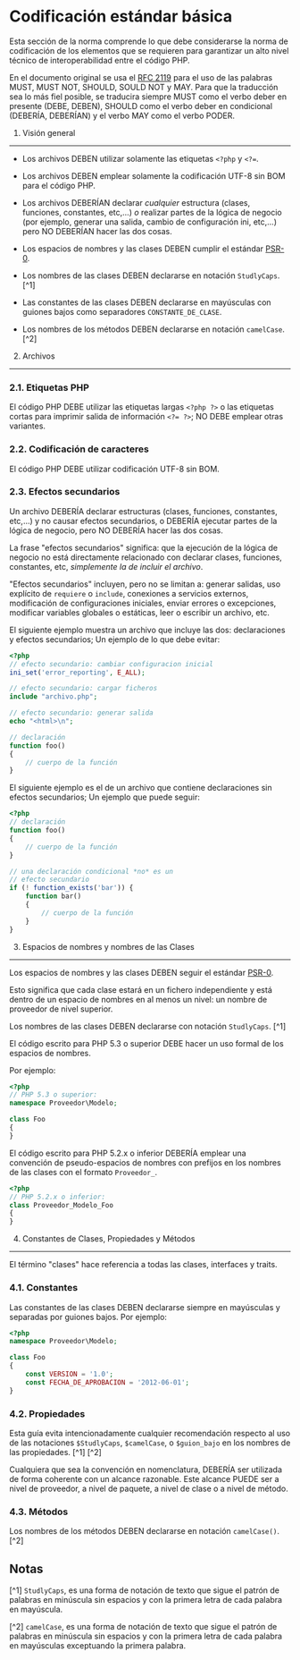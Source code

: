 Codificación estándar básica
============================

Esta sección de la norma comprende lo que debe considerarse la norma de codificación de los elementos que se requieren para garantizar un alto nivel técnico de interoperabilidad entre el código PHP.

En el documento original se usa el [RFC 2119][] para el uso de las palabras MUST, MUST NOT, SHOULD, SOULD NOT y MAY. Para que la traducción sea lo más fiel posible, se traducira siempre MUST como el verbo deber en presente (DEBE, DEBEN), SHOULD como el verbo deber en condicional (DEBERÍA, DEBERÍAN) y el verbo MAY como el verbo PODER.

[RFC 2119]: http://www.ietf.org/rfc/rfc2119.txt
[PSR-0]: https://github.com/php-fig/fig-standards/blob/master/accepted/es/PSR-0.md

1. Visión general
----------------------

- Los archivos DEBEN utilizar solamente las etiquetas `<?php` y `<?=`.

- Los archivos DEBEN emplear solamente la codificación UTF-8 sin BOM para el código PHP.

- Los archivos DEBERÍAN declarar *cualquier* estructura (clases, funciones, constantes, etc,...) *o* realizar partes de la lógica de negocio (por ejemplo, generar una salida, cambio de configuración ini, etc,...) pero NO DEBERÍAN hacer las dos cosas.

- Los espacios de nombres y las clases DEBEN cumplir el estándar [PSR-0][].

- Los nombres de las clases DEBEN declararse en notación `StudlyCaps`. [^1]

- Las constantes de las clases DEBEN declararse en mayúsculas con guiones bajos como separadores `CONSTANTE_DE_CLASE`.

- Los nombres de los métodos DEBEN declararse en notación `camelCase`. [^2]

2. Archivos
--------------

### 2.1. Etiquetas PHP

El código PHP DEBE utilizar las etiquetas largas `<?php ?>` o las etiquetas cortas para imprimir salida de información `<?= ?>`; NO DEBE emplear otras variantes.

### 2.2. Codificación de caracteres

El código PHP DEBE utilizar codificación UTF-8 sin BOM.

### 2.3. Efectos secundarios

Un archivo DEBERÍA declarar estructuras (clases, funciones, constantes, etc,...) y no causar efectos secundarios, o DEBERÍA ejecutar partes de la lógica de negocio, pero NO DEBERÍA hacer las dos cosas.

La frase "efectos secundarios" significa: que la ejecución de la lógica de negocio no está directamente relacionado con declarar clases, funciones, constantes, etc, *simplemente la de incluir el archivo*.

"Efectos secundarios" incluyen, pero no se limitan a: generar salidas, uso explícito de `requiere` o `include`, conexiones a servicios externos, modificación de configuraciones iniciales, enviar errores o excepciones, modificar variables globales o estáticas, leer o escribir un archivo, etc.

El siguiente ejemplo muestra un archivo que incluye las dos: declaraciones y efectos secundarios; Un ejemplo de lo que debe evitar:

```php
<?php
// efecto secundario: cambiar configuracion inicial
ini_set('error_reporting', E_ALL);

// efecto secundario: cargar ficheros
include "archivo.php";

// efecto secundario: generar salida
echo "<html>\n";

// declaración
function foo()
{
    // cuerpo de la función
}
```

El siguiente ejemplo es el de un archivo que contiene declaraciones sin efectos secundarios; Un ejemplo que puede seguir:

```php
<?php
// declaración
function foo()
{
    // cuerpo de la función
}

// una declaración condicional *no* es un
// efecto secundario
if (! function_exists('bar')) {
    function bar()
    {
        // cuerpo de la función
    }
}
```

3. Espacios de nombres y nombres de las Clases
----------------------------------------------

Los espacios de nombres y las clases DEBEN seguir el estándar [PSR-0][].

Esto significa que cada clase estará en un fichero independiente y está dentro de un espacio de nombres en al menos un nivel: un nombre de proveedor de nivel superior.

Los nombres de las clases DEBEN declararse con notación `StudlyCaps`. [^1]

El código escrito para PHP 5.3 o superior DEBE hacer un uso formal de los espacios de nombres.

Por ejemplo:

```php
<?php
// PHP 5.3 o superior:
namespace Proveedor\Modelo;

class Foo
{
}
```

El código escrito para PHP 5.2.x o inferior DEBERÍA emplear una convención de pseudo-espacios de nombres con prefijos en los nombres de las clases con el formato `Proveedor_`.

```php
<?php
// PHP 5.2.x o inferior:
class Proveedor_Modelo_Foo
{
}
```

4. Constantes de Clases, Propiedades y Métodos
---------------------------------------------------------------

El término "clases" hace referencia a todas las clases, interfaces y traits.

### 4.1. Constantes

Las constantes de las clases DEBEN declararse siempre en mayúsculas y separadas por guiones bajos. Por ejemplo:

```php
<?php
namespace Proveedor\Modelo;

class Foo
{
    const VERSION = '1.0';
    const FECHA_DE_APROBACION = '2012-06-01';
}
```

### 4.2. Propiedades

Esta guía evita intencionadamente cualquier recomendación respecto al uso de las notaciones `$StudlyCaps`, `$camelCase`, o `$guion_bajo` en los nombres de las propiedades. [^1] [^2]

Cualquiera que sea la convención en nomenclatura, DEBERÍA ser utilizada de forma coherente con un alcance razonable. Este alcance PUEDE ser a nivel de proveedor, a nivel de paquete, a nivel de clase o a nivel de método.

### 4.3. Métodos

Los nombres de los métodos DEBEN declararse en notación `camelCase()`. [^2]

Notas
------

[^1] `StudlyCaps`, es una forma de notación de texto que sigue el patrón de palabras en minúscula sin espacios y con la primera letra de cada palabra en mayúscula.

[^2] `camelCase`, es una forma de notación de texto que sigue el patrón de palabras en minúscula sin espacios y con la primera letra de cada palabra en mayúsculas exceptuando la primera palabra.
